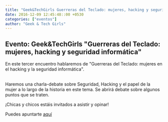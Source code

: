 ```yaml
---
title: "Geek&TechGirls Guerreras del Teclado: mujeres, hacking y seguridad informática"
date: 2016-12-09 12:45:48::00 +0530
categories: ["eventos"]
author: "Geek & Tech Girls"
---
```


## Evento: Geek&TechGirls "Guerreras del Teclado: mujeres, hacking y seguridad informática"

<p>En este tercer encuentro hablaremos de "Guerreras del Teclado: mujeres en el hacking y la seguridad informática".</p> <p><br/>Haremos una charla-debate sobre Seguridad, Hacking y el papel de la mujer a lo largo de la historia en este tema. Se abrirá debate sobre algunos puntos que se traten. </p> <p>¡Chicas y chicos estáis invitados a asistir y opinar!</p> 

Puedes apuntarte [aquí](https://www.meetup.com/es-ES/Granada-Geek/events/236088167/)